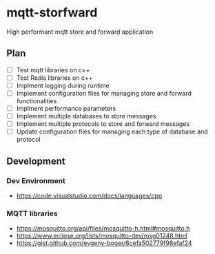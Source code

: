 # mqtt-storfward
High performant mqtt store and forward application

## Plan

*  [ ] Test mqtt libraries on c++
*  [ ] Test Redis libraries on c++
*  [ ] Implment logging during runtime
*  [ ] Implement configuration files for managing store and forward functionalities
*  [ ] Implment performance parameters
*  [ ] Implement multiple databases to store messages
*  [ ] Implement multiple protocols to store and forward messages
*  [ ] Update configuration files for managing each type of database and protocol

## Development

### Dev Environment
* https://code.visualstudio.com/docs/languages/cpp

### MQTT libraries
* https://mosquitto.org/api/files/mosquitto-h.html#mosquitto.h
* https://www.eclipse.org/lists/mosquitto-dev/msg01248.html
* https://gist.github.com/evgeny-boger/8cefa502779f98efaf24

